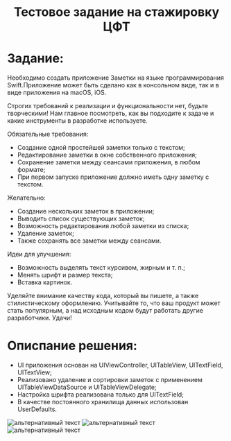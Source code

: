 <h1 align="center">Тестовое задание на стажировку  ЦФТ

# Задание: 

Необходимо создать приложение Заметки на языке программирования Swift.Приложение может быть сделано как в консольном виде, так и в виде приложения на macOS, iOS.

Строгих требований к реализации и функциональности нет, будьте творческими! Нам главное посмотреть, как вы подходите к задаче и какие инструменты в
разработке используете.

Обязательные требования:
- Создание одной простейшей заметки только с текстом;
- Редактирование заметки в окне собственного приложения;
- Сохранение заметки между сеансами приложения, в любом формате;
- При первом запуске приложение должно иметь одну заметку с текстом.

Желательно:
- Создание нескольких заметок в приложении;
- Выводить список существующих заметок;
- Возможность редактирования любой заметки из списка;
- Удаление заметок;
- Также сохранять все заметки между сеансами.

Идеи для улучшения:
- Возможность выделять текст курсивом, жирным и т. п.;
- Менять шрифт и размер текста;
- Вставка картинок.

Уделяйте внимание качеству кода, который вы пишете, а также стилистическому оформлению. Учитывайте то, что ваш продукт может стать популярным, а над исходным кодом будут работать другие разработчики. Удачи!


# Описпание решения: 

- UI приложения основан на UIViewController, UITableView, UITextField, UITextView;
- Реализовано удаление и сортировки заметок с применением UITableViewDataSource и UITableViewDelegate;
- Настройка шрифта реализована только для UITextField;
- В качестве постоянного хранилища данных использован UserDefaults.

<img src="путь к файлу" alt="альтернативный текст"> <img src="путь к файлу" alt="альтернативный текст"> <img src="путь к файлу" alt="альтернативный текст">
